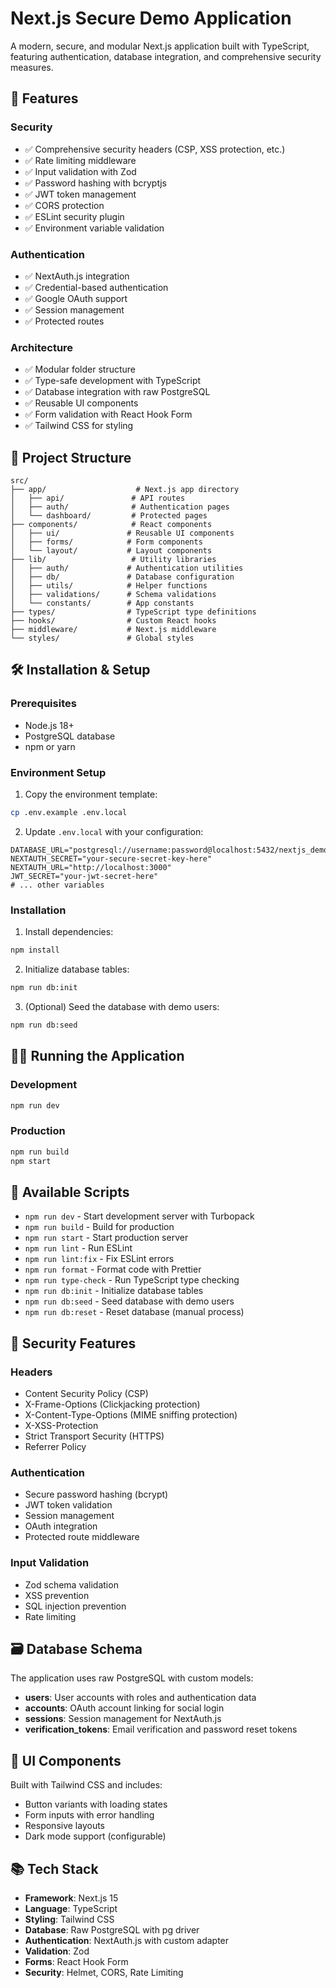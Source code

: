 # Next.js Secure Demo Application

A modern, secure, and modular Next.js application built with TypeScript, featuring authentication, database integration, and comprehensive security measures.

## 🚀 Features

### Security
- ✅ Comprehensive security headers (CSP, XSS protection, etc.)
- ✅ Rate limiting middleware
- ✅ Input validation with Zod
- ✅ Password hashing with bcryptjs
- ✅ JWT token management
- ✅ CORS protection
- ✅ ESLint security plugin
- ✅ Environment variable validation

### Authentication
- ✅ NextAuth.js integration
- ✅ Credential-based authentication
- ✅ Google OAuth support
- ✅ Session management
- ✅ Protected routes

### Architecture
- ✅ Modular folder structure
- ✅ Type-safe development with TypeScript
- ✅ Database integration with raw PostgreSQL
- ✅ Reusable UI components
- ✅ Form validation with React Hook Form
- ✅ Tailwind CSS for styling

## 📁 Project Structure

```
src/
├── app/                    # Next.js app directory
│   ├── api/               # API routes
│   ├── auth/              # Authentication pages
│   └── dashboard/         # Protected pages
├── components/            # React components
│   ├── ui/               # Reusable UI components
│   ├── forms/            # Form components
│   └── layout/           # Layout components
├── lib/                   # Utility libraries
│   ├── auth/             # Authentication utilities
│   ├── db/               # Database configuration
│   ├── utils/            # Helper functions
│   ├── validations/      # Schema validations
│   └── constants/        # App constants
├── types/                # TypeScript type definitions
├── hooks/                # Custom React hooks
├── middleware/           # Next.js middleware
└── styles/               # Global styles
```

## 🛠️ Installation & Setup

### Prerequisites
- Node.js 18+
- PostgreSQL database
- npm or yarn

### Environment Setup

1. Copy the environment template:
```bash
cp .env.example .env.local
```

2. Update `.env.local` with your configuration:
```env
DATABASE_URL="postgresql://username:password@localhost:5432/nextjs_demo"
NEXTAUTH_SECRET="your-secure-secret-key-here"
NEXTAUTH_URL="http://localhost:3000"
JWT_SECRET="your-jwt-secret-here"
# ... other variables
```

### Installation

1. Install dependencies:
```bash
npm install
```

2. Initialize database tables:
```bash
npm run db:init
```

3. (Optional) Seed the database with demo users:
```bash
npm run db:seed
```

## 🏃‍♂️ Running the Application

### Development
```bash
npm run dev
```

### Production
```bash
npm run build
npm start
```

## 📝 Available Scripts

- `npm run dev` - Start development server with Turbopack
- `npm run build` - Build for production
- `npm run start` - Start production server
- `npm run lint` - Run ESLint
- `npm run lint:fix` - Fix ESLint errors
- `npm run format` - Format code with Prettier
- `npm run type-check` - Run TypeScript type checking
- `npm run db:init` - Initialize database tables
- `npm run db:seed` - Seed database with demo users
- `npm run db:reset` - Reset database (manual process)

## 🔐 Security Features

### Headers
- Content Security Policy (CSP)
- X-Frame-Options (Clickjacking protection)
- X-Content-Type-Options (MIME sniffing protection)
- X-XSS-Protection
- Strict Transport Security (HTTPS)
- Referrer Policy

### Authentication
- Secure password hashing (bcrypt)
- JWT token validation
- Session management
- OAuth integration
- Protected route middleware

### Input Validation
- Zod schema validation
- XSS prevention
- SQL injection prevention
- Rate limiting

## 🗃️ Database Schema

The application uses raw PostgreSQL with custom models:

- **users**: User accounts with roles and authentication data
- **accounts**: OAuth account linking for social login
- **sessions**: Session management for NextAuth.js
- **verification_tokens**: Email verification and password reset tokens

## 🎨 UI Components

Built with Tailwind CSS and includes:
- Button variants with loading states
- Form inputs with error handling
- Responsive layouts
- Dark mode support (configurable)

## 📚 Tech Stack

- **Framework**: Next.js 15
- **Language**: TypeScript
- **Styling**: Tailwind CSS
- **Database**: Raw PostgreSQL with pg driver
- **Authentication**: NextAuth.js with custom adapter
- **Validation**: Zod
- **Forms**: React Hook Form
- **Security**: Helmet, CORS, Rate Limiting
